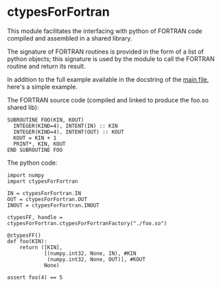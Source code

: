 ctypesForFortran
================

This module facilitates the interfacing with python of FORTRAN code
compiled and assembled in a shared library.

The signature of FORTRAN routines is provided in the form of a list of python
objects; this signature is used by the module to call the FORTRAN routine and
return its result.

In addition to the full example available in the docstring of the
[main file](src/ctypesForFortran/__init__.py), here's a simple example.

The FORTRAN source code (compiled and linked to produce the foo.so shared lib):

    SUBROUTINE FOO(KIN, KOUT)
      INTEGER(KIND=4), INTENT(IN) :: KIN
      INTEGER(KIND=4), INTENT(OUT) :: KOUT
      KOUT = KIN + 1
      PRINT*, KIN, KOUT
    END SUBROUTINE FOO

The python code:

    import numpy
    import ctypesForFortran
  
    IN = ctypesForFortran.IN
    OUT = ctypesForFortran.OUT
    INOUT = ctypesForFortran.INOUT
  
    ctypesFF, handle = ctypesForFortran.ctypesForFortranFactory("./foo.so")

    @ctypesFF()
    def foo(KIN):
        return ([KIN],
                [(numpy.int32, None, IN), #KIN
                 (numpy.int32, None, OUT)], #KOUT
                None)

    assert foo(4) == 5
